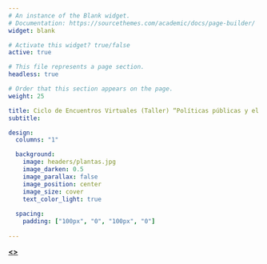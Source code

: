 ```yaml
---
# An instance of the Blank widget.
# Documentation: https://sourcethemes.com/academic/docs/page-builder/
widget: blank

# Activate this widget? true/false
active: true

# This file represents a page section.
headless: true

# Order that this section appears on the page.
weight: 25

title: Ciclo de Encuentros Virtuales (Taller) “Políticas públicas y el rol del sector privado en el desarrollo de los bioinsumos agrícolas. Caso Argentina”
subtitle:

design:
  columns: "1"

  background:
    image: headers/plantas.jpg
    image_darken: 0.5
    image_parallax: false
    image_position: center
    image_size: cover
    text_color_light: true
  
  spacing:
    padding: ["100px", "0", "100px", "0"]
    
--- 
```


 [**<<MORE INFORMATION>>**](./bioeconomia/)



